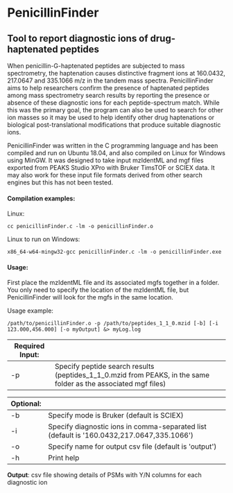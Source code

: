 # PenicillinFinder
## Tool to report diagnostic ions of drug-haptenated peptides
When penicillin-G-haptenated peptides are subjected to mass spectrometry, the haptenation causes distinctive fragment ions at 160.0432, 217.0647 and 335.1066 m/z in the tandem mass spectra. PenicillinFinder aims to help researchers confirm the presence of haptenated peptides among mass spectrometry search results by reporting the presence or absence of these diagnostic ions for each peptide-spectrum match. While this was the primary goal, the program can also be used to search for other ion masses so it may be used to help identify other drug haptenations or biological post-translational modifications that produce suitable diagnostic ions.

PenicillinFinder was written in the C programming language and has been compiled and run on Ubuntu 18.04, and also compiled on Linux for Windows using MinGW. It was designed to take input mzIdentML and mgf files exported from PEAKS Studio XPro with Bruker TimsTOF or SCIEX data. It may also work for these input file formats derived from other search engines but this has not been tested.

#### Compilation examples:
Linux:

```
cc penicillinFinder.c -lm -o penicillinFinder.o 
```
Linux to run on Windows:
```
x86_64-w64-mingw32-gcc penicillinFinder.c -lm -o penicillinFinder.exe
```

#### Usage:
First place the mzIdentML file and its associated mgfs together in a folder. You only need to specify the location of the mzIdentML file, but PenicillinFinder will look for the mgfs in the same location.

Usage example:
```
/path/to/penicillinFinder.o -p /path/to/peptides_1_1_0.mzid [-b] [-i 123.000,456.000] [-o myOutput] &> myLog.log
```

|Required Input:||
|---|---|
|-p|Specify peptide search results (peptides\_1\_1\_0.mzid from PEAKS, in the same folder as the associated mgf files)|

|Optional:||
---|---
-b|Specify mode is Bruker (default is SCIEX)
-i|Specify diagnostic ions in comma-separated list (default is '160.0432,217.0647,335.1066')
-o|Specify name for output csv file (default is 'output')
-h|Print help

**Output**: csv file showing details of PSMs with Y/N columns for each diagnostic ion

